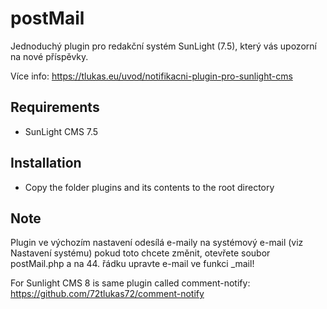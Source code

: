 # postMail
Jednoduchý plugin pro redakční systém SunLight (7.5), který vás upozorní na nové příspěvky.

Více info: https://tlukas.eu/uvod/notifikacni-plugin-pro-sunlight-cms
 
## Requirements
- SunLight CMS 7.5

## Installation

- Copy the folder plugins and its contents to the root directory

## Note
Plugin ve výchozím nastavení odesílá e-maily na systémový e-mail (viz Nastavení systému) pokud toto chcete změnit, otevřete soubor postMail.php a na 44. řádku upravte e-mail ve funkci _mail!

For Sunlight CMS 8 is same plugin called comment-notify: https://github.com/72tlukas72/comment-notify
